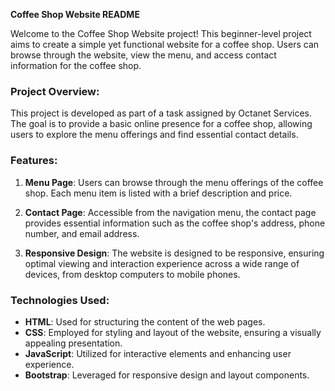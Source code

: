 **Coffee Shop Website README**

Welcome to the Coffee Shop Website project! This beginner-level project aims to create a simple yet functional website for a coffee shop. Users can browse through the website, view the menu, and access contact information for the coffee shop.

### Project Overview:

This project is developed as part of a task assigned by Octanet Services. The goal is to provide a basic online presence for a coffee shop, allowing users to explore the menu offerings and find essential contact details.

### Features:

1. **Menu Page**: Users can browse through the menu offerings of the coffee shop. Each menu item is listed with a brief description and price.

2. **Contact Page**: Accessible from the navigation menu, the contact page provides essential information such as the coffee shop's address, phone number, and email address.

3. **Responsive Design**: The website is designed to be responsive, ensuring optimal viewing and interaction experience across a wide range of devices, from desktop computers to mobile phones.

### Technologies Used:

- **HTML**: Used for structuring the content of the web pages.
- **CSS**: Employed for styling and layout of the website, ensuring a visually appealing presentation.
- **JavaScript**: Utilized for interactive elements and enhancing user experience.
- **Bootstrap**: Leveraged for responsive design and layout components.
